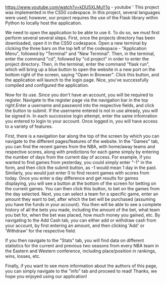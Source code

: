 https://www.youtube.com/watch?v=kDU5XLMuY1g - youtube
'
This project was implemented in the CS50 codespace. In this project, several languages were used; however, our project requires the use of the Flask library within Python to locally host the application. 

We need to open the application to be able to use it. To do so, we must first perform several several steps. First, once the projects directory has been downloaded, open it in the CS50 codespace. Open a new terminal by clicking the three bars on the top left of the codespace - "Application Menu", followed by "Terminal" and "New Terminal". Then, in the terminal, enter the command "cd", followed by "cd project" in order to enter the project directory. Then, in the terminal, enter the command "flask run", which will bring up a blue button to open the website in a new port on the bottom right of the screen, saying "Open in Browser". Click this button, and the application will launch to the login page. Nice, you've successfully compiled and configured the application.

 Now for its use. Since you don't have an account, you will be required to register. Navigate to the register page via the navigation bar in the top right.Enter a username and password into the respective fields, and click the button to submit. If the username entered is not in use already, you will be signed in. In each successive login attempt, enter the same infomration you entered to login to your account. Once logged in, you will have access to a variety of features. 

First, there is a navigation bar along the top of the screen by which you can navigate to the different pages/features of the website. In the "Games" tab, you can find the recent games from the NBA, with home/away teams and respective scores, along with predictions for each game simply by entering the number of days from the current day of access. For example, if you wanted to find games from yesterday, you could simply enter "-1" in the form, and then click the submit button, as -1 would mean 1 day in the past. Similarly, you would just enter 0 to find recent games with scores from today. Once you enter a day difference and get results for games displaying, you will see a button at the bottom of the screen for betting on the current games. You can then click this button, to bet on the games from the day selected. Next, you can select a team for a specific game, enter an amount they want to bet, after which the bet will be purchased (assuming you have the funds in your account). You then will be able to see a complete history of all the bets you made, including the amount of the bet, what team you bet for, when the bet was placed, how much money you gained, etc. By navigating to the Add Cash tab, you can either add or withdraw cash from your account, by first entering an amount, and then clicking 'Add' or 'Withdraw' for the respective field. 

If you then navigate to the "Stats" tab, you will find data on different statistics for the current and previous two seasons from every NBA team in the Eastern and Western conference, including place/position in rankings, wins, losses, etc. 

Finally, if you want to see more information about the authors of this page, you can simply navigate to the "info" tab and proceed to read! Thanks, we hope you enjoyed using our application!


